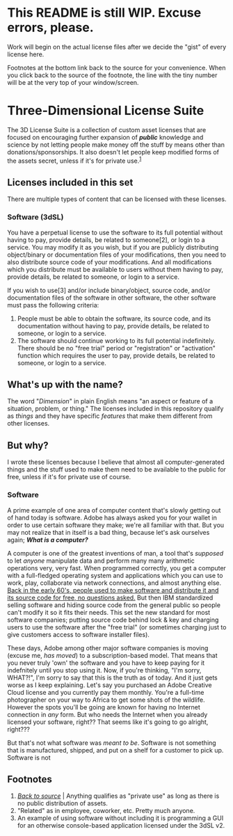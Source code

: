 # This README is still WIP. Excuse errors, please.

Work will begin on the actual license files after we decide the "gist" of every license here.

Footnotes at the bottom link back to the source for your convenience. When you click back to the source of the footnote, the line with the tiny number will be at the very top of your window/screen.

# Three-Dimensional License Suite

The 3D License Suite is a collection of custom asset licenses that are focused on encouraging further expansion of ***public*** knowledge and science by not letting people make money off the stuff by means other than donations/sponsorships. It also doesn't let people keep modified forms of the assets secret, unless if it's for private use.<sup id="a1">[1](#f1)</sup>

## Licenses included in this set

There are multiple types of content that can be licensed with these licenses.

### Software (3dSL)

You have a perpetual license to use the software to its full potential without having to pay, provide details, be related to someone[2], or login to a service. You may modify it as you wish, but if you are publicly distributing object/binary or documentation files of your modifications, then you need to also distribute source code of your modifications. And all modifications which you distribute must be available to users without them having to pay, provide details, be related to someone, or login to a service.

If you wish to use[3] and/or include binary/object, source code, and/or documentation files of the software in other software, the other software must pass the following criteria:

1. People must be able to obtain the software, its source code, and its documentation without having to pay, provide details, be related to someone, or login to a service.
2. The software should continue working to its full potential indefinitely. There should be no "free trial" period or "registration" or "activation" function which requires the user to pay, provide details, be related to someone, or login to a service.

## What's up with the name?

The word "*Dimension*" in plain English means "an aspect or feature of a situation, problem, or thing." The licenses included in this repository qualify as *things* and they have specific *features* that make them different from other licenses.

## But why?

I wrote these licenses because I believe that almost all computer-generated things and the stuff used to make them need to be available to the public for free, unless if it's for private use of course.

### Software

A prime example of one area of computer content that's slowly getting out of hand today is software. Adobe has always asked you for your wallet in order to use certain software they make; we're all familiar with that. But you may not realize that in itself is a bad thing, because let's ask ourselves again; ***What is a computer?***

A computer is one of the greatest inventions of man, a tool that's *supposed* to let *anyone* manipulate data and perform many many arithmetic operations very, very fast. When programmed correctly, you get a computer with a full-fledged operating system and applications which you can use to work, play, collaborate via network connections, and almost anything else. [Back in the early 60&#39;s, people used to make software and distribute it and its source code for free, no questions asked.](https://en.wikipedia.org/wiki/Proprietary_software#Origin) But then IBM standardized selling software and hiding source code from the general public so people can't modify it so it fits their needs. This set the new standard for most software companies; putting source code behind lock & key and charging users to use the software after the "free trial" (or sometimes charging just to give customers access to software installer files).

These days, Adobe among other major software companies is moving (excuse me, *has moved*) to a subscription-based model. That means that you never truly 'own' the software and you have to keep paying for it indefnitely until you stop using it. Now, if you're thinking, "I'm sorry, WHAT?!", I'm sorry to say that this is the truth as of today. And it just gets worse as I keep explaining. Let's say you purchased an Adobe Creative Cloud license and you currently pay them monthly. You're a full-time photographer on your way to Africa to get some shots of the wildlife. However the spots you'll be going are known for having no Internet connection in *any* form. But who needs the Internet when you already licensed your software, right?? That seems like it's going to go alright, right???

But that's not what software was *meant to be*. Software is not something that is manufactured, shipped, and put on a shelf for a customer to pick up. Software is not

## Footnotes

1. <b id="f1"></b>*[Back to source](#a1)* | Anything qualifies as "private use" as long as there is no public distribution of assets.
2. "Related" as in employee, coworker, etc. Pretty much anyone.
3. An example of using software without including it is programming a GUI for an otherwise console-based application licensed under the 3dSL v2.